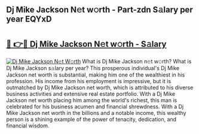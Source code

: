 ## Dj Mike Jackson N𝚎t w𝚘rth - Part-zdn S𝚊lary per year EQYxD

# <h2><a href="http://gc1sx3t.nevu.top/?p=Dj+Mike+Jackson">🔗 👉🔴 Dj Mike Jackson N𝚎t w𝚘rth - S𝚊lary</a></h2>

[![Dj Mike Jackson N𝚎t W𝚘rth](https://i.imgur.com/Oavwk0R.jpeg)](http://gc1sx3t.nevu.top/?p=Dj+Mike+Jackson)
What is Dj Mike Jackson n𝚎t w𝚘rth? What is Dj Mike Jackson s𝚊lary per year?
This prosperous individual's Dj Mike Jackson net worth is substantial, making him one of the wealthiest in his profession. His income from his employment is impressive, but it is outmatched by Dj Mike Jackson net worth, which is attributed to his diverse business activities and extensive real estate portfolio. With a Dj Mike Jackson net worth placing him among the world's richest, this man is celebrated for his business acumen and financial shrewdness. With a Dj Mike Jackson net worth in the billions and a notable income, this wealthy person is a shining example of the power of tenacity, dedication, and financial wisdom.
